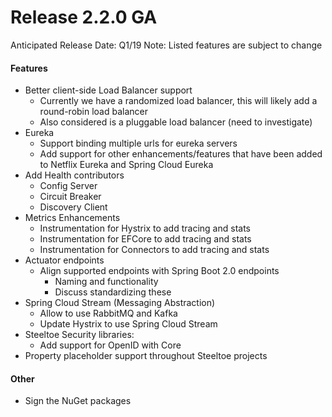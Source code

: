 # Release 2.2.0 GA
Anticipated Release Date: Q1/19
Note: Listed features are subject to change

#### Features
* Better client-side Load Balancer support 
   * Currently we have a randomized load balancer, this will likely add a round-robin load balancer
   * Also considered is a pluggable load balancer (need to investigate)
* Eureka
   * Support binding multiple urls for eureka servers
   * Add support for other enhancements/features that have been added to Netflix Eureka and Spring Cloud Eureka
* Add Health contributors
   * Config Server
   * Circuit Breaker
   * Discovery Client
* Metrics Enhancements
   * Instrumentation for Hystrix to add tracing and stats
   * Instrumentation for EFCore to add tracing and stats
   * Instrumentation for Connectors to add tracing and stats
* Actuator endpoints
   * Align supported endpoints with Spring Boot 2.0 endpoints
       * Naming and functionality 
       * Discuss standardizing these
* Spring Cloud Stream (Messaging Abstraction)
   * Allow to use RabbitMQ and Kafka
   * Update Hystrix to use Spring Cloud Stream
* Steeltoe Security libraries:
   * Add support for OpenID with Core
* Property placeholder support throughout Steeltoe projects

#### Other
* Sign the NuGet packages
